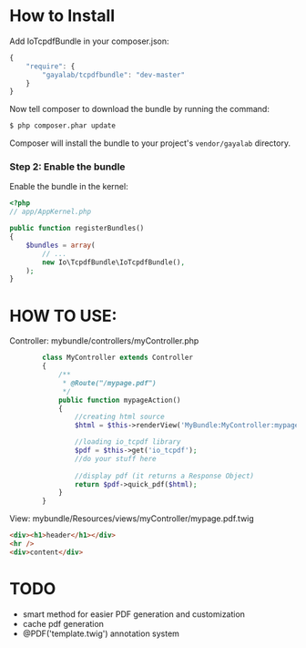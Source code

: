 How to Install
==============

Add IoTcpdfBundle in your composer.json:

```js
{
    "require": {
        "gayalab/tcpdfbundle": "dev-master"
    }
}
```

Now tell composer to download the bundle by running the command:

``` bash
$ php composer.phar update
```

Composer will install the bundle to your project's `vendor/gayalab` directory.

### Step 2: Enable the bundle

Enable the bundle in the kernel:

``` php
<?php
// app/AppKernel.php

public function registerBundles()
{
    $bundles = array(
        // ...
        new Io\TcpdfBundle\IoTcpdfBundle(),
    );
}
```


HOW TO USE:
==============
Controller: mybundle/controllers/myController.php
``` php
        class MyController extends Controller
        {
            /**
             * @Route("/mypage.pdf")
             */
            public function mypageAction()
            {
                //creating html source
                $html = $this->renderView('MyBundle:MyController:mypage.pdf.twig', array());

                //loading io_tcpdf library
                $pdf = $this->get('io_tcpdf');
                //do your stuff here
                    
                //display pdf (it returns a Response Object)
                return $pdf->quick_pdf($html);
            }
        }
```

View: mybundle/Resources/views/myController/mypage.pdf.twig
``` html
<div><h1>header</h1></div>
<hr />
<div>content</div>
```

TODO
============

 * smart method for easier PDF generation and customization
 * cache pdf generation
 * @PDF('template.twig') annotation system